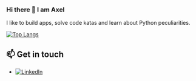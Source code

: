 ### Hi there 👋 I am Axel

I like to build apps, solve code katas and learn about Python peculiarities.

[![Top Langs](https://github-readme-stats.vercel.app/api/top-langs/?username=adecess&layout=donut)](https://github.com/anuraghazra/github-readme-stats)

## 📫 Get in touch
- <a href="https://www.linkedin.com/in/saliniere"><img src="https://img.shields.io/badge/LinkedIn--_.svg?style=social&logo=linkedin" alt="LinkedIn"></a>
